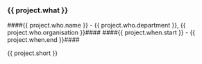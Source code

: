 ### {{ project.what }} ###
####{{ project.who.name }} - {{ project.who.department }}, {{ project.who.organisation }}####
####{{ project.when.start }} - {{ project.when.end }}####

{{ project.short }}